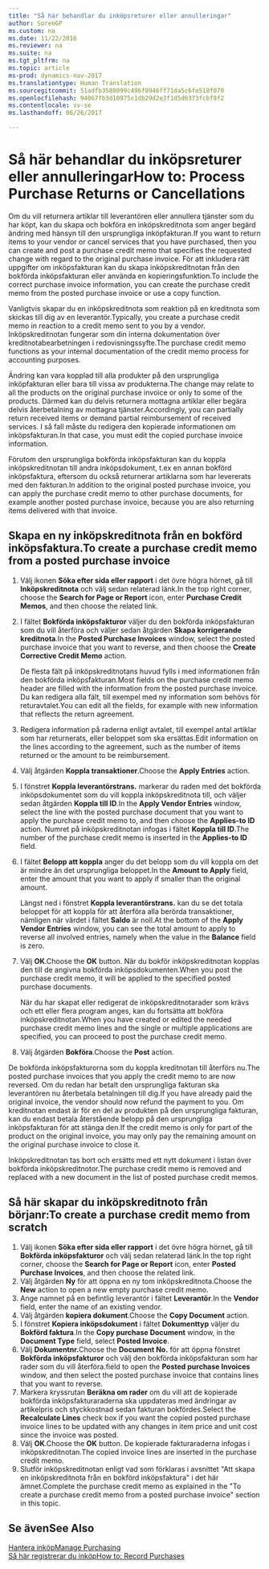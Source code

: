 ```yaml
---
title: "Så här behandlar du inköpsreturer eller annulleringar"
author: SorenGP
ms.custom: na
ms.date: 11/22/2016
ms.reviewer: na
ms.suite: na
ms.tgt_pltfrm: na
ms.topic: article
ms-prod: dynamics-nav-2017
ms.translationtype: Human Translation
ms.sourcegitcommit: 51adfb3588099c496f0946ff71da5c6fe518f070
ms.openlocfilehash: 94067fb3d10975c1db29d2e3f1d5d6373fcbf9f2
ms.contentlocale: sv-se
ms.lasthandoff: 06/26/2017

---
```


# <a name="how-to-process-purchase-returns-or-cancellations"></a><span data-ttu-id="63498-102">Så här behandlar du inköpsreturer eller annulleringar</span><span class="sxs-lookup"><span data-stu-id="63498-102">How to: Process Purchase Returns or Cancellations</span></span>
<span data-ttu-id="63498-103">Om du vill returnera artiklar till leverantören eller annullera tjänster som du har köpt, kan du skapa och bokföra en inköpskreditnota som anger begärd ändring med hänsyn till den ursprungliga inköpfakturan.</span><span class="sxs-lookup"><span data-stu-id="63498-103">If you want to return items to your vendor or cancel services that you have purchased, then you can create and post a purchase credit memo that specifies the requested change with regard to the original purchase invoice.</span></span> <span data-ttu-id="63498-104">För att inkludera rätt uppgifter om inköpsfakturan kan du skapa inköpskreditnotan från den bokförda inköpsfakturan eller använda en kopieringsfunktion.</span><span class="sxs-lookup"><span data-stu-id="63498-104">To include the correct purchase invoice information, you can create the purchase credit memo from the posted purchase invoice or use a copy function.</span></span>

<span data-ttu-id="63498-105">Vanligtvis skapar du en inköpskreditnota som reaktion på en kreditnota som skickas till dig av en leverantör.</span><span class="sxs-lookup"><span data-stu-id="63498-105">Typically, you create a purchase credit memo in reaction to a credit memo sent to you by a vendor.</span></span> <span data-ttu-id="63498-106">Inköpskreditnotan fungerar som din interna dokumentation över kreditnotabearbetningen i redovisningssyfte.</span><span class="sxs-lookup"><span data-stu-id="63498-106">The purchase credit memo functions as your internal documentation of the credit memo process for accounting purposes.</span></span>

<span data-ttu-id="63498-107">Ändring kan vara kopplad till alla produkter på den ursprungliga inköpfakturan eller bara till vissa av produkterna.</span><span class="sxs-lookup"><span data-stu-id="63498-107">The change may relate to all the products on the original purchase invoice or only to some of the products.</span></span> <span data-ttu-id="63498-108">Därmed kan du delvis returnera mottagna artiklar eller begära delvis återbetalning av mottagna tjänster.</span><span class="sxs-lookup"><span data-stu-id="63498-108">Accordingly, you can partially return received items or demand partial reimbursement of received services.</span></span> <span data-ttu-id="63498-109">I så fall måste du redigera den kopierade informationen om inköpsfakturan.</span><span class="sxs-lookup"><span data-stu-id="63498-109">In that case, you must edit the copied purchase invoice information.</span></span>

<span data-ttu-id="63498-110">Förutom den ursprungliga bokförda inköpsfakturan kan du koppla inköpskreditnotan till andra inköpsdokument, t.ex en annan bokförd inköpsfaktura, eftersom du också returnerar artiklarna som har levererats med den fakturan.</span><span class="sxs-lookup"><span data-stu-id="63498-110">In addition to the original posted purchase invoice, you can apply the purchase credit memo to other purchase documents, for example another posted purchase invoice, because you are also returning items delivered with that invoice.</span></span>

## <a name="to-create-a-purchase-credit-memo-from-a-posted-purchase-invoice"></a><span data-ttu-id="63498-111">Skapa en ny inköpskreditnota från en bokförd inköpsfaktura.</span><span class="sxs-lookup"><span data-stu-id="63498-111">To create a purchase credit memo from a posted purchase invoice</span></span>
1. <span data-ttu-id="63498-112">Välj ikonen **Söka efter sida eller rapport** i det övre högra hörnet, gå till **Inköpskreditnota** och välj sedan relaterad länk.</span><span class="sxs-lookup"><span data-stu-id="63498-112">In the top right corner, choose the **Search for Page or Report** icon, enter **Purchase Credit Memos**, and then choose the related link.</span></span>  
2. <span data-ttu-id="63498-113">I fältet **Bokförda inköpsfakturor** väljer du den bokförda inköpsfakturan som du vill återföra och väljer sedan åtgärden **Skapa korrigerande kreditnota**.</span><span class="sxs-lookup"><span data-stu-id="63498-113">In the **Posted Purchase Invoices** window, select the posted purchase invoice that you want to reverse, and then choose the **Create Corrective Credit Memo** action.</span></span>

    <span data-ttu-id="63498-114">De flesta fält på inköpskreditnotans huvud fylls i med informationen från den bokförda inköpsfakturan.</span><span class="sxs-lookup"><span data-stu-id="63498-114">Most fields on the purchase credit memo header are filled with the information from the posted purchase invoice.</span></span> <span data-ttu-id="63498-115">Du kan redigera alla fält, till exempel med ny information som behövs för returavtalet.</span><span class="sxs-lookup"><span data-stu-id="63498-115">You can edit all the fields, for example with new information that reflects the return agreement.</span></span>
3. <span data-ttu-id="63498-116">Redigera information på raderna enligt avtalet, till exempel antal artiklar som har returnerats, eller beloppet som ska ersättas.</span><span class="sxs-lookup"><span data-stu-id="63498-116">Edit information on the lines according to the agreement, such as the number of items returned or the amount to be reimbursement.</span></span>
4. <span data-ttu-id="63498-117">Välj åtgärden **Koppla transaktioner**.</span><span class="sxs-lookup"><span data-stu-id="63498-117">Choose the **Apply Entries** action.</span></span>
5. <span data-ttu-id="63498-118">I fönstret **Koppla leverantörstrans.** markerar du raden med det bokförda inköpsdokumentet som du vill koppla inköpskreditnota till, och väljer sedan åtgärden **Koppla till ID**.</span><span class="sxs-lookup"><span data-stu-id="63498-118">In the **Apply Vendor Entries** window, select the line with the posted purchase document that you want to apply the purchase credit memo to, and then choose the **Applies-to ID** action.</span></span> <span data-ttu-id="63498-119">Numret på inköpskreditnotan infogas i fältet **Koppla till ID**.</span><span class="sxs-lookup"><span data-stu-id="63498-119">The number of the purchase credit memo is inserted in the **Applies-to ID** field.</span></span>
6. <span data-ttu-id="63498-120">I fältet **Belopp att koppla** anger du det belopp som du vill koppla om det är mindre än det ursprungliga beloppet.</span><span class="sxs-lookup"><span data-stu-id="63498-120">In the **Amount to Apply** field, enter the amount that you want to apply if smaller than the original amount.</span></span>

    <span data-ttu-id="63498-121">Längst ned i fönstret **Koppla leverantörstrans.** kan du se det totala beloppet för att koppla för att återföra alla berörda transaktioner, nämligen när värdet i fältet **Saldo** är noll.</span><span class="sxs-lookup"><span data-stu-id="63498-121">At the bottom of the **Apply Vendor Entries** window, you can see the total amount to apply to reverse all involved entries, namely when the value in the **Balance** field is zero.</span></span>
7. <span data-ttu-id="63498-122">Välj **OK**.</span><span class="sxs-lookup"><span data-stu-id="63498-122">Choose the **OK** button.</span></span> <span data-ttu-id="63498-123">När du bokför inköpskreditnotan kopplas den till de angivna bokförda inköpsdokumenten.</span><span class="sxs-lookup"><span data-stu-id="63498-123">When you post the purchase credit memo, it will be applied to the specified posted purchase documents.</span></span>

    <span data-ttu-id="63498-124">När du har skapat eller redigerat de inköpskreditnotarader som krävs och ett eller flera program anges, kan du fortsätta att bokföra inköpskreditnotan.</span><span class="sxs-lookup"><span data-stu-id="63498-124">When you have created or edited the needed purchase credit memo lines and the single or multiple applications are specified, you can proceed to post the purchase credit memo.</span></span>
8. <span data-ttu-id="63498-125">Välj åtgärden **Bokföra**.</span><span class="sxs-lookup"><span data-stu-id="63498-125">Choose the **Post** action.</span></span>

<span data-ttu-id="63498-126">De bokförda inköpsfakturorna som du koppla kreditnotan till återförs nu.</span><span class="sxs-lookup"><span data-stu-id="63498-126">The posted purchase invoices that you apply the credit memo to are now reversed.</span></span> <span data-ttu-id="63498-127">Om du redan har betalt den ursprungliga fakturan ska leverantören nu återbetala betalningen till dig.</span><span class="sxs-lookup"><span data-stu-id="63498-127">If you have already paid the original invoice, the vendor should now refund the payment to you.</span></span> <span data-ttu-id="63498-128">Om kreditnotan endast är för en del av produkten på den ursprungliga fakturan, kan du endast betala återstående belopp på den ursprungliga inköpsfakturan för att stänga den.</span><span class="sxs-lookup"><span data-stu-id="63498-128">If the credit memo is only for part of the product on the original invoice, you may only pay the remaining amount on the original purchase invoice to close it.</span></span>

<span data-ttu-id="63498-129">Inköpskreditnotan tas bort och ersätts med ett nytt dokument i listan över bokförda inköpskreditnotor.</span><span class="sxs-lookup"><span data-stu-id="63498-129">The purchase credit memo is removed and replaced with a new document in the list of posted purchase credit memos.</span></span>

## <a name="to-create-a-purchase-credit-memo-from-scratch"></a><span data-ttu-id="63498-130">Så här skapar du inköpskreditnoto från börjanr:</span><span class="sxs-lookup"><span data-stu-id="63498-130">To create a purchase credit memo from scratch</span></span>
1. <span data-ttu-id="63498-131">Välj ikonen **Söka efter sida eller rapport** i det övre högra hörnet, gå till **Bokförda inköpsfakturor** och välj sedan relaterad länk.</span><span class="sxs-lookup"><span data-stu-id="63498-131">In the top right corner, choose the **Search for Page or Report** icon, enter **Posted Purchase Invoices**, and then choose the related link.</span></span>
2. <span data-ttu-id="63498-132">Välj åtgärden **Ny** för att öppna en ny tom inköpskreditnota.</span><span class="sxs-lookup"><span data-stu-id="63498-132">Choose the **New** action to open a new empty purchase credit memo.</span></span>
3. <span data-ttu-id="63498-133">Ange namnet på en befintlig leverantör i fältet **Leverantör**.</span><span class="sxs-lookup"><span data-stu-id="63498-133">In the **Vendor** field, enter the name of an existing vendor.</span></span>
4. <span data-ttu-id="63498-134">Välj åtgärden **kopiera dokument**.</span><span class="sxs-lookup"><span data-stu-id="63498-134">Choose the **Copy Document** action.</span></span>
5. <span data-ttu-id="63498-135">I fönstret **Kopiera inköpsdokument** i fältet **Dokumenttyp** väljer du **Bokförd faktura**.</span><span class="sxs-lookup"><span data-stu-id="63498-135">In the **Copy purchase Document** window, in the **Document Type** field, select **Posted Invoice**.</span></span>
6. <span data-ttu-id="63498-136">Välj **Dokumentnr.**</span><span class="sxs-lookup"><span data-stu-id="63498-136">Choose the **Document No.**</span></span> <span data-ttu-id="63498-137">för att öppna fönstret **Bokförda inköpsfakturor** och välj den bokförda inköpsfakturan som har rader som du vill återföra.</span><span class="sxs-lookup"><span data-stu-id="63498-137">field to open the **Posted purchase Invoices** window, and then select the posted purchase invoice that contains lines that you want to reverse.</span></span>
7. <span data-ttu-id="63498-138">Markera kryssrutan **Beräkna om rader** om du vill att de kopierade bokförda inköpsfakturaraderna ska uppdateras med ändringar av artikelpris och styckkostnad sedan fakturan bokfördes.</span><span class="sxs-lookup"><span data-stu-id="63498-138">Select the **Recalculate Lines** check box if you want the copied posted purchase invoice lines to be updated with any changes in item price and unit cost since the invoice was posted.</span></span>
8. <span data-ttu-id="63498-139">Välj **OK**.</span><span class="sxs-lookup"><span data-stu-id="63498-139">Choose the **OK** button.</span></span> <span data-ttu-id="63498-140">De kopierade fakturaraderna infogas i inköpskreditnotan.</span><span class="sxs-lookup"><span data-stu-id="63498-140">The copied invoice lines are inserted in the purchase credit memo.</span></span>
9. <span data-ttu-id="63498-141">Slutför inköpskreditnotan enligt vad som förklaras i avsnittet "Att skapa en inköpskreditnota från en bokförd inköpsfaktura" i det här ämnet.</span><span class="sxs-lookup"><span data-stu-id="63498-141">Complete the purchase credit memo as explained in the "To create a purchase credit memo from a posted purchase invoice" section in this topic.</span></span>

## <a name="see-also"></a><span data-ttu-id="63498-142">Se även</span><span class="sxs-lookup"><span data-stu-id="63498-142">See Also</span></span>
[<span data-ttu-id="63498-143">Hantera inköp</span><span class="sxs-lookup"><span data-stu-id="63498-143">Manage Purchasing</span></span>](purchasing-manage-purchasing.md)  
[<span data-ttu-id="63498-144">Så här registrerar du inköp</span><span class="sxs-lookup"><span data-stu-id="63498-144">How to: Record Purchases</span></span>](purchasing-how-record-purchases.md)  

